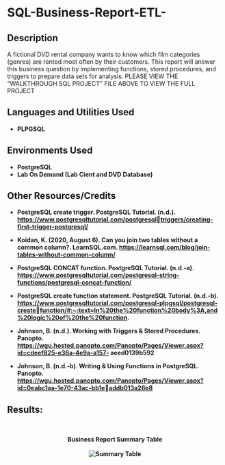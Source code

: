# SQL-Business-Report-ETL-
<h2>Description</h2>
A fictional DVD rental company wants to know which film categories (genres) are rented most often by their customers. This report will answer this business question 
by implementing functions, stored procedures, and triggers to prepare data sets for analysis. PLEASE VIEW THE "WALKTHROUGH SQL PROJECT" FILE ABOVE TO VIEW THE FULL PROJECT

<br />

<h2>Languages and Utilities Used</h2>

- <b>PLPGSQL</b> 


<h2>Environments Used </h2>

- <b>PostgreSQL<b>
- <b>Lab On Demand</b> (Lab Cient and DVD Database)

<h2> Other Resources/Credits </h2> </h2>

- PostgreSQL create trigger. PostgreSQL Tutorial. (n.d.). https://www.postgresqltutorial.com/postgresqltriggers/creating-first-trigger-postgresql/

- Koidan, K. (2020, August 6). Can you join two tables without a common column?. LearnSQL.com. 
https://learnsql.com/blog/join-tables-without-common-column/

- PostgreSQL CONCAT function. PostgreSQL Tutorial. (n.d.-a). 
https://www.postgresqltutorial.com/postgresql-string-functions/postgresql-concat-function/

- PostgreSQL create function statement. PostgreSQL Tutorial. (n.d.-b). 
https://www.postgresqltutorial.com/postgresql-plpgsql/postgresql-createfunction/#:~:text=In%20the%20function%20body%3A,and%20logic%20of%20the%20function.

- Johnson, B. (n.d.). Working with Triggers & Stored Procedures. Panopto. 
https://wgu.hosted.panopto.com/Panopto/Pages/Viewer.aspx?id=cdeef825-e36a-4e9a-a157-
aeed0139b592

- Johnson, B. (n.d.-b). Writing & Using Functions in PostgreSQL. Panopto. 
https://wgu.hosted.panopto.com/Panopto/Pages/Viewer.aspx?id=0eabc1aa-1e70-43ac-bb1eaddb013a26e8


<h2>Results:</h2>
<br>
<p align="center">
<b>Business Report Summary Table</b> <br>
<br>
<img src="https://i.ibb.co/1RJZdWZ/summary.png" alt="Summary Table"/>
<br />
<br />
